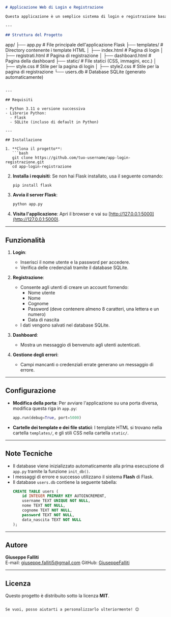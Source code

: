```markdown
# Applicazione Web di Login e Registrazione

Questa applicazione è un semplice sistema di login e registrazione basato su **Flask** e **SQLite**. Consente agli utenti di registrarsi, accedere e visualizzare una dashboard dopo l'accesso.

---

## Struttura del Progetto

```
app/
├── app.py                   # File principale dell'applicazione Flask
├── templates/        # Directory contenente i template HTML
│   ├── index.html           # Pagina di login
│   ├── registrati.html      # Pagina di registrazione
│   ├── dashboard.html       # Pagina della dashboard
├── static/                  # File statici (CSS, immagini, ecc.)
│   ├── style.css            # Stile per la pagina di login
│   ├── style2.css           # Stile per la pagina di registrazione
└── users.db                 # Database SQLite (generato automaticamente)
```

---

## Requisiti

- Python 3.11 o versione successiva
- Librerie Python:
  - Flask
  - SQLite (incluso di default in Python)

---

## Installazione

1. **Clona il progetto**:
   ```bash
   git clone https://github.com/tuo-username/app-login-registrazione.git
   cd app-login-registrazione
   ```

2. **Installa i requisiti**:
   Se non hai Flask installato, usa il seguente comando:
   ```bash
   pip install flask
   ```

3. **Avvia il server Flask**:
   ```bash
   python app.py
   ```

4. **Visita l'applicazione**:
   Apri il browser e vai su [http://127.0.0.1:5000](http://127.0.0.1:5000).

---

## Funzionalità

1. **Login**:
   - Inserisci il nome utente e la password per accedere.
   - Verifica delle credenziali tramite il database SQLite.

2. **Registrazione**:
   - Consente agli utenti di creare un account fornendo:
     - Nome utente
     - Nome
     - Cognome
     - Password (deve contenere almeno 8 caratteri, una lettera e un numero)
     - Data di nascita
   - I dati vengono salvati nel database SQLite.

3. **Dashboard**:
   - Mostra un messaggio di benvenuto agli utenti autenticati.

4. **Gestione degli errori**:
   - Campi mancanti o credenziali errate generano un messaggio di errore.

---

## Configurazione

- **Modifica della porta**:
  Per avviare l'applicazione su una porta diversa, modifica questa riga in `app.py`:
  ```python
  app.run(debug=True, port=5000)
  ```

- **Cartelle dei template e dei file statici**:
  I template HTML si trovano nella cartella `templates/`, e gli stili CSS nella cartella `static/`.

---

## Note Tecniche

- Il database viene inizializzato automaticamente alla prima esecuzione di `app.py` tramite la funzione `init_db()`.
- I messaggi di errore e successo utilizzano il sistema **Flash** di Flask.
- Il database `users.db` contiene la seguente tabella:
  ```sql
  CREATE TABLE users (
      id INTEGER PRIMARY KEY AUTOINCREMENT,
      username TEXT UNIQUE NOT NULL,
      nome TEXT NOT NULL,
      cognome TEXT NOT NULL,
      password TEXT NOT NULL,
      data_nascita TEXT NOT NULL
  );
  ```

---

## Autore

**Giuseppe Falliti**  
E-mail: giuseppe.falliti5@gmail.com 
GitHub: [GiuseppeFalliti](https://github.com/GiuseppeFalliti)

---

## Licenza

Questo progetto è distribuito sotto la licenza **MIT**.
```

Se vuoi, posso aiutarti a personalizzarlo ulteriormente! 😊
